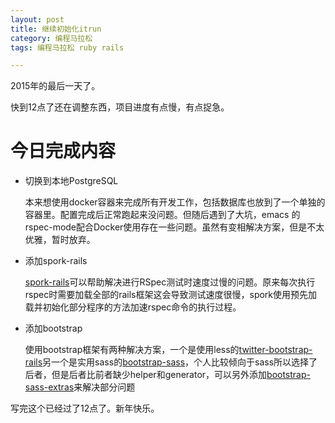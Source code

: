 ```yaml
---
layout: post
title: 继续初始化itrun
category: 编程马拉松
tags: 编程马拉松 ruby rails

---
```


2015年的最后一天了。

快到12点了还在调整东西，项目进度有点慢，有点捉急。

# 今日完成内容
* 切换到本地PostgreSQL

    本来想使用docker容器来完成所有开发工作，包括数据库也放到了一个单独的容器里。配置完成后正常跑起来没问题。但随后遇到了大坑，emacs 的rspec-mode配合Docker使用存在一些问题。虽然有变相解决方案，但是不太优雅，暂时放弃。

* 添加spork-rails

    [spork-rails](https://github.com/sporkrb/spork-rails)可以帮助解决进行RSpec测试时速度过慢的问题。原来每次执行rspec时需要加载全部的rails框架这会导致测试速度很慢，spork使用预先加载并初始化部分程序的方法加速rspec命令的执行过程。

* 添加bootstrap

    使用bootstrap框架有两种解决方案，一个是使用less的[twitter-bootstrap-rails](https://github.com/seyhunak/twitter-bootstrap-rails)另一个是实用sass的[bootstrap-sass](https://github.com/twbs/bootstrap-sass)，个人比较倾向于sass所以选择了后者，但是后者比前者缺少helper和generator，可以另外添加[bootstrap-sass-extras](https://github.com/doabit/bootstrap-sass-extras)来解决部分问题


写完这个已经过了12点了。新年快乐。
